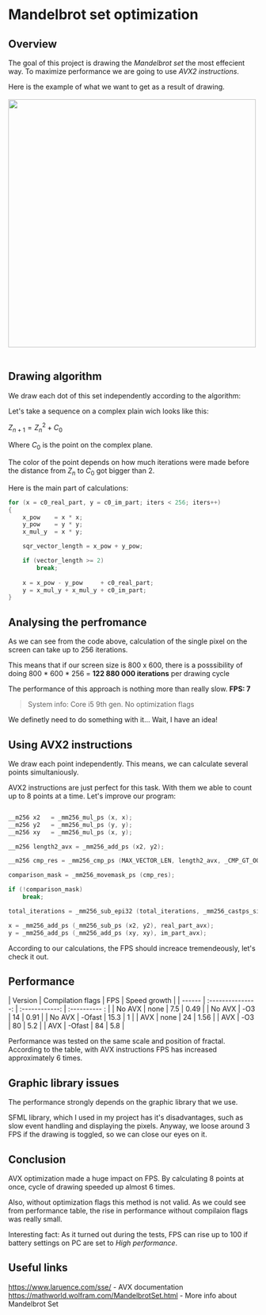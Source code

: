 # Mandelbrot set optimization

## Overview

The goal of this project is drawing the *Mandelbrot set* the most effecient way. To maximize performance we are going to use *AVX2 instructions*. 

Here is the example of what we want to get as a result of drawing.
 </br>
 </br>
<img src="https://user-images.githubusercontent.com/57039216/227485430-7cd9c1d4-45a2-491a-a618-9aba52ce0a21.png" width="500px"/>
 </br>
 </br>

## Drawing algorithm

We draw each dot of this set independently according to the algorithm:

Let's take a sequence on a complex plain wich looks like this:

$Z_{n + 1} = Z_n ^ 2 + C_0$

Where $C_0$ is the point on the complex plane.

 The color of the point depends on how much iterations were made before the distance from $Z_n$ to $C_0$ got bigger than 2.

Here is the main part of calculations:
~~~C++
for (x = c0_real_part, y = c0_im_part; iters < 256; iters++)
{
    x_pow    = x * x;
    y_pow    = y * y;
    x_mul_y  = x * y;

    sqr_vector_length = x_pow + y_pow;

    if (vector_length >= 2)
        break;
        
    x = x_pow - y_pow     + c0_real_part;
    y = x_mul_y + x_mul_y + c0_im_part;    
}
~~~

## Analysing the perfromance

As we can see from the code above, calculation of the single pixel on the screen can take up to 256 iterations.

 This means that if our screen size is 800 x 600, there is a posssibility of doing 800 * 600 * 256 = **122 880 000 iterations** per drawing cycle

The performance of this approach is nothing more than really slow. **FPS: 7**

>System info: Core i5 9th gen. No optimization flags

We definetly need to do something with it... Wait, I have an idea!

## Using AVX2 instructions
 
We draw each point independently. This means, we can calculate several points simultaniously. 

AVX2 instructions are just perfect for this task. With them we able to count up to 8 points at a time. Let's improve our program:

~~~C++

__m256 x2   = _mm256_mul_ps (x, x);
__m256 y2   = _mm256_mul_ps (y, y);
__m256 xy   = _mm256_mul_ps (x, y);

__m256 length2_avx = _mm256_add_ps (x2, y2);

__m256 cmp_res = _mm256_cmp_ps (MAX_VECTOR_LEN, length2_avx, _CMP_GT_OQ); 

comparison_mask = _mm256_movemask_ps (cmp_res); 

if (!comparison_mask)     
    break;

total_iterations = _mm256_sub_epi32 (total_iterations, _mm256_castps_si256 (cmp_res));  

x = _mm256_add_ps (_mm256_sub_ps (x2, y2), real_part_avx); 
y = _mm256_add_ps (_mm256_add_ps (xy, xy), im_part_avx);  

~~~

According to our calculations, the FPS should increace tremendeously, let's check it out.




## Performance

| Version      | Compilation flags | FPS           | Speed growth  |
| ------      | :---------------: | :------------: | :---------- : |
| No AVX      | none              | 7.5            |   0.49        |
| No AVX      | -О3               | 14             |   0.91      |
| No AVX      | -Оfast            | 15.3           |   1          |
| AVX         | none              | 24             |   1.56      |
| AVX         | -О3               | 80             |   5.2       |
| AVX         | -Ofast            | 84             |   5.8      |


Performance was tested on the same scale and position of fractal. According to the table, with AVX instructions FPS has increased approximately 6 times.

## Graphic library issues

The performance strongly depends on the graphic library that we use. 

SFML library, which I used in my project has it's disadvantages, such as slow event handling and displaying the pixels. Anyway, we loose around 3 FPS if the drawing is toggled, so we can close our eyes on it.

## Conclusion

AVX optimization made a huge impact on FPS. By calculating 8 points at once, cycle of drawing speeded up almost 6 times. 

Also, without optimization flags this method is not valid. As we could see from performance table, the rise in performance without compilaion flags was really small. 

Interesting fact: As it turned out during the tests, FPS can rise up to 100 if battery settings on PC are set to *High performance*.

## Useful links 
https://www.laruence.com/sse/   -    AVX documentation
https://mathworld.wolfram.com/MandelbrotSet.html  - More info about Mandelbrot Set